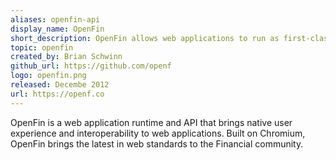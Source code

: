 ```yaml
---
aliases: openfin-api
display_name: OpenFin
short_description: OpenFin allows web applications to run as first-class citizens on the desktop.
topic: openfin
created_by: Brian Schwinn
github_url: https://github.com/openf
logo: openfin.png
released: Decembe 2012
url: https://openf.co
---
```

OpenFin is a web application runtime and API that brings native user experience and interoperability to web applications.  Built on Chromium, OpenFin brings the latest in web standards to the Financial community.
